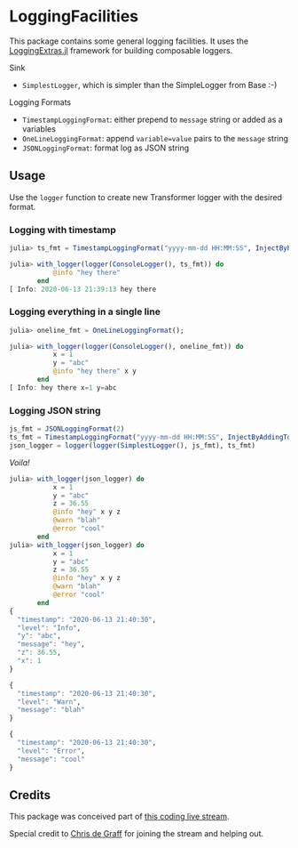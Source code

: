# LoggingFacilities

This package contains some general logging facilities.  It uses the [LoggingExtras.jl](https://github.com/oxinabox/LoggingExtras.jl) framework for building composable loggers.

Sink
- `SimplestLogger`, which is simpler than the SimpleLogger from Base :-)

Logging Formats
- `TimestampLoggingFormat`: either prepend to `message` string or added as a variables
- `OneLineLoggingFormat`: append `variable=value` pairs to the `message` string
- `JSONLoggingFormat`: format log as JSON string

## Usage

Use the `logger` function to create new Transformer logger with the desired format.

### Logging with timestamp

```julia
julia> ts_fmt = TimestampLoggingFormat("yyyy-mm-dd HH:MM:SS", InjectByPrependingToMessage());

julia> with_logger(logger(ConsoleLogger(), ts_fmt)) do
           @info "hey there"
       end
[ Info: 2020-06-13 21:39:13 hey there
```

### Logging everything in a single line

```julia
julia> oneline_fmt = OneLineLoggingFormat();

julia> with_logger(logger(ConsoleLogger(), oneline_fmt)) do
           x = 1
           y = "abc"
           @info "hey there" x y
       end
[ Info: hey there x=1 y=abc
```

### Logging JSON string

```julia
js_fmt = JSONLoggingFormat(2)
ts_fmt = TimestampLoggingFormat("yyyy-mm-dd HH:MM:SS", InjectByAddingToKwargs())
json_logger = logger(logger(SimplestLogger(), js_fmt), ts_fmt)
```

_Voila!_

```julia
julia> with_logger(json_logger) do
           x = 1
           y = "abc"
           z = 36.55
           @info "hey" x y z
           @warn "blah"
           @error "cool"
       end
julia> with_logger(json_logger) do
           x = 1
           y = "abc"
           z = 36.55
           @info "hey" x y z
           @warn "blah"
           @error "cool"
       end
{
  "timestamp": "2020-06-13 21:40:30",
  "level": "Info",
  "y": "abc",
  "message": "hey",
  "z": 36.55,
  "x": 1
}

{
  "timestamp": "2020-06-13 21:40:30",
  "level": "Warn",
  "message": "blah"
}

{
  "timestamp": "2020-06-13 21:40:30",
  "level": "Error",
  "message": "cool"
}
```

## Credits

This package was conceived part of [this coding live stream](https://www.youtube.com/watch?v=89xlkSUh_dA).

Special credit to [Chris de Graff](https://github.com/christopher-dG) for joining
the stream and helping out.
